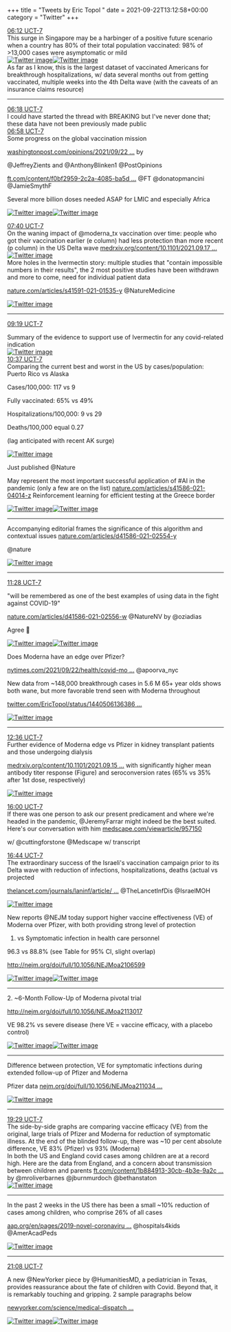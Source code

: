 +++
title = "Tweets by Eric Topol " 
date = 2021-09-22T13:12:58+00:00
category = "Twitter"
+++
<div class="tweet"> 
<div class="profile"> 
<a href="https://twitter.com/erictopol/status/1440665424769679368" target="_blank" rel="noreferer">06:12 UCT-7</a> 
</div> 
<div class="content"> 
This surge in Singapore may be a harbinger of a positive future scenario when a country has 80% of their total population vaccinated: 98% of &gt;13,000 cases were asymptomatic or mild </div> 
<a href="/twitter/erictopol/images/E_5FeKVUYAgdFSc.jpg"  ><img src="/twitter/erictopol/images/E_5FeKVUYAgdFSc.jpg" alt="Twitter image" ></img></a><a href="/twitter/erictopol/images/E_5FgAjUYAQn26O.jpg"  ><img src="/twitter/erictopol/images/E_5FgAjUYAQn26O.jpg" alt="Twitter image" ></img></a></div> 
<div class="thread"> 
<div class="thread-content"> 
As far as I know, this is the largest dataset of vaccinated Americans for breakthrough hospitalizations, w/ data several months out from getting vaccinated, multiple weeks into the 4th Delta wave (with the caveats of an insurance claims resource)</div> 
<hr><div class="profile"> 
<a href="https://twitter.com/erictopol/status/1440666919615361028" target="_blank" rel="noreferer">06:18 UCT-7</a> 
</div> 
<div class="content"> 
I could have started the thread with BREAKING but I've never done that; these data have not been previously made public</div> 
</div> 
<div class="tweet"> 
<div class="profile"> 
<a href="https://twitter.com/erictopol/status/1440676871746711560" target="_blank" rel="noreferer">06:58 UCT-7</a> 
</div> 
<div class="content"> 
Some progress on the global vaccination mission

<a href="https://www.washingtonpost.com/opinions/2021/09/22/zients-blinken-covid-vaccines-america-world/" target="_blank" rel="noreferer">washingtonpost.com/opinions/2021/09/22 ...</a> 
 by 

@JeffreyZients and @AnthonyBlinken1 @PostOpinions 

<a href="https://www.ft.com/content/f0bf2959-2c2a-4085-ba5d-ab445de72c7c" target="_blank" rel="noreferer">ft.com/content/f0bf2959-2c2a-4085-ba5d ...</a> 
 @FT @donatopmancini @JamieSmythF 

Several more billion doses needed ASAP for LMIC and especially Africa </div> 
<a href="/twitter/erictopol/images/E_5PbJoUcBYR4or.jpg"  ><img src="/twitter/erictopol/images/E_5PbJoUcBYR4or.jpg" alt="Twitter image" ></img></a><a href="/twitter/erictopol/images/E_5PdCKVkAISx76.png"  ><img src="/twitter/erictopol/images/E_5PdCKVkAISx76.png" alt="Twitter image" ></img></a></div> 
<div class="tweet"> 
<div class="profile"> 
<a href="https://twitter.com/erictopol/status/1440687378285219860" target="_blank" rel="noreferer">07:40 UCT-7</a> 
</div> 
<div class="content"> 
On the waning impact of @moderna_tx vaccination over time: people who got their vaccination earlier (e column) had less protection than more recent (p column) in the US Delta wave <a href="https://www.medrxiv.org/content/10.1101/2021.09.17.21263624v1" target="_blank" rel="noreferer">medrxiv.org/content/10.1101/2021.09.17 ...</a> 
 </div> 
<a href="/twitter/erictopol/images/E_5ZSqNVQAsyzSR.jpg"  ><img src="/twitter/erictopol/images/E_5ZSqNVQAsyzSR.jpg" alt="Twitter image" ></img></a></div> 
<div class="thread"> 
<div class="thread-content"> 
More holes in the Ivermectin story: multiple studies that "contain impossible numbers in their results", the 2 most positive studies have been withdrawn and more to come, need for individual patient data

<a href="https://www.nature.com/articles/s41591-021-01535-y" target="_blank" rel="noreferer">nature.com/articles/s41591-021-01535-y</a> 
 @NatureMedicine </div> 
<a href="/twitter/erictopol/images/E_5W2teUUAYJpYP.jpg"  ><img src="/twitter/erictopol/images/E_5W2teUUAYJpYP.jpg" alt="Twitter image" ></img></a><hr><div class="profile"> 
<a href="https://twitter.com/erictopol/status/1440712294359437326" target="_blank" rel="noreferer">09:19 UCT-7</a> 
</div> 
<div class="content"> 
Summary of the evidence to support use of Ivermectin for any covid-related indication </div> 
<a href="/twitter/erictopol/images/E_5wLRlUYAUx5UC.png"  ><img src="/twitter/erictopol/images/E_5wLRlUYAUx5UC.png" alt="Twitter image" ></img></a></div> 
<div class="tweet"> 
<div class="profile"> 
<a href="https://twitter.com/erictopol/status/1440731930513661952" target="_blank" rel="noreferer">10:37 UCT-7</a> 
</div> 
<div class="content"> 
Comparing the current best and worst in the US by cases/population: Puerto Rico vs Alaska

Cases/100,000: 117 vs 9

Fully vaccinated:  65% vs 49%

Hospitalizations/100,000: 9 vs 29

Deaths/100,000 equal 0.27

(lag anticipated with recent AK surge) </div> 
<a href="/twitter/erictopol/images/E_6AiPeVQAMBxyV.jpg"  ><img src="/twitter/erictopol/images/E_6AiPeVQAMBxyV.jpg" alt="Twitter image" ></img></a></div> 
<div class="thread"> 
<div class="thread-content"> 
Just published @Nature 

May represent the most important successful application of #AI in the pandemic (only a few are on the list) <a href="https://www.nature.com/articles/s41586-021-04014-z" target="_blank" rel="noreferer">nature.com/articles/s41586-021-04014-z</a> 
 Reinforcement learning for efficient testing at the Greece border </div> 
<a href="/twitter/erictopol/images/E_6EZdDVUAUz3zc.jpg"  ><img src="/twitter/erictopol/images/E_6EZdDVUAUz3zc.jpg" alt="Twitter image" ></img></a><a href="/twitter/erictopol/images/E_6EbXEVcAc-Dqp.jpg"  ><img src="/twitter/erictopol/images/E_6EbXEVcAc-Dqp.jpg" alt="Twitter image" ></img></a><hr><div class="thread-content"> 
Accompanying editorial frames the significance of this algorithm and contextual issues <a href="https://www.nature.com/articles/d41586-021-02554-y" target="_blank" rel="noreferer">nature.com/articles/d41586-021-02554-y</a> 


@nature </div> 
<a href="/twitter/erictopol/images/E_6FmOWVQAMY2hn.jpg"  ><img src="/twitter/erictopol/images/E_6FmOWVQAMY2hn.jpg" alt="Twitter image" ></img></a><hr><div class="profile"> 
<a href="https://twitter.com/erictopol/status/1440744922668158982" target="_blank" rel="noreferer">11:28 UCT-7</a> 
</div> 
<div class="content"> 
"will be remembered as one of the best examples of using data in the fight against COVID-19"

<a href="https://www.nature.com/articles/d41586-021-02556-w" target="_blank" rel="noreferer">nature.com/articles/d41586-021-02556-w</a> 
 @NatureNV by @oziadias

Agree 💯 </div> 
<a href="/twitter/erictopol/images/E_6NhIFVEAU9srS.jpg"  ><img src="/twitter/erictopol/images/E_6NhIFVEAU9srS.jpg" alt="Twitter image" ></img></a><a href="/twitter/erictopol/images/E_6NimJUcAcppKZ.jpg"  ><img src="/twitter/erictopol/images/E_6NimJUcAcppKZ.jpg" alt="Twitter image" ></img></a></div> 
<div class="thread"> 
<div class="thread-content"> 
Does Moderna have an edge over Pfizer?

<a href="https://www.nytimes.com/2021/09/22/health/covid-moderna-pfizer-vaccines.html" target="_blank" rel="noreferer">nytimes.com/2021/09/22/health/covid-mo ...</a> 
 @apoorva_nyc 

New data from ~148,000 breakthrough cases in 5.6 M 65+ year olds shows both wane, but more favorable trend seen with Moderna throughout

<a href="https://twitter.com/EricTopol/status/1440506136386408451" target="_blank" rel="noreferer">twitter.com/EricTopol/status/1440506136386 ...</a> 
 </div> 
<a href="/twitter/erictopol/images/E_5g4xxUYAI6Gfc.jpg"  ><img src="/twitter/erictopol/images/E_5g4xxUYAI6Gfc.jpg" alt="Twitter image" ></img></a><hr><div class="profile"> 
<a href="https://twitter.com/erictopol/status/1440762043468894217" target="_blank" rel="noreferer">12:36 UCT-7</a> 
</div> 
<div class="content"> 
Further evidence of Moderna edge vs Pfizer in kidney transplant patients and those undergoing dialysis

<a href="https://www.medrxiv.org/content/10.1101/2021.09.15.21263320v1" target="_blank" rel="noreferer">medrxiv.org/content/10.1101/2021.09.15 ...</a> 
 with significantly higher mean antibody titer response (Figure) and seroconversion rates (65% vs 35% after 1st dose, respectively) </div> 
<a href="/twitter/erictopol/images/E_6cPetVIAgLX0f.png"  ><img src="/twitter/erictopol/images/E_6cPetVIAgLX0f.png" alt="Twitter image" ></img></a></div> 
<div class="tweet"> 
<div class="profile"> 
<a href="https://twitter.com/erictopol/status/1440813400192212997" target="_blank" rel="noreferer">16:00 UCT-7</a> 
</div> 
<div class="content"> 
If there was one person to ask our present predicament and where we're headed in the pandemic, @JeremyFarrar might indeed be the best suited. Here's our conversation with him  <a href="https://www.medscape.com/viewarticle/957150" target="_blank" rel="noreferer">medscape.com/viewarticle/957150</a> 


w/ @cuttingforstone @Medscape w/ transcript</div> 
</div> 
<div class="tweet"> 
<div class="profile"> 
<a href="https://twitter.com/erictopol/status/1440824461037477897" target="_blank" rel="noreferer">16:44 UCT-7</a> 
</div> 
<div class="content"> 
The extraordinary success of the Israeli's vaccination campaign prior to its Delta wave with reduction of infections, hospitalizations, deaths (actual vs projected

<a href="https://www.thelancet.com/journals/laninf/article/PIIS1473-3099(21)00566-1/fulltext" target="_blank" rel="noreferer">thelancet.com/journals/laninf/article/ ...</a> 
 @TheLancetInfDis @IsraelMOH </div> 
<a href="/twitter/erictopol/images/E_7V7R2VcAQPYFq.jpg"  ><img src="/twitter/erictopol/images/E_7V7R2VcAQPYFq.jpg" alt="Twitter image" ></img></a></div> 
<div class="thread"> 
<div class="thread-content"> 
New reports @NEJM today support higher vaccine effectiveness (VE) of Moderna over Pfizer, with both providing strong level of protection

1. vs Symptomatic infection in health care personnel

96.3 vs 88.8% (see Table for 95% CI, slight overlap)

 <a href="http://www.nejm.org/doi/full/10.1056/NEJMoa2106599" target="_blank" rel="noreferer">http://nejm.org/doi/full/10.1056/NEJMoa2106599</a> 
 </div> 
<a href="/twitter/erictopol/images/E_6tnYCVQAAQ-pf.jpg"  ><img src="/twitter/erictopol/images/E_6tnYCVQAAQ-pf.jpg" alt="Twitter image" ></img></a><a href="/twitter/erictopol/images/E_6tpOgUUAIRfsN.jpg"  ><img src="/twitter/erictopol/images/E_6tpOgUUAIRfsN.jpg" alt="Twitter image" ></img></a><hr><div class="thread-content"> 
2. ~6-Month Follow-Up of Moderna pivotal trial

<a href="http://www.nejm.org/doi/full/10.1056/NEJMoa2113017" target="_blank" rel="noreferer">http://nejm.org/doi/full/10.1056/NEJMoa2113017</a> 


VE 98.2% vs severe disease (here VE = vaccine efficacy, with a placebo control) </div> 
<a href="/twitter/erictopol/images/E_6t9n1UUAgdwfD.jpg"  ><img src="/twitter/erictopol/images/E_6t9n1UUAgdwfD.jpg" alt="Twitter image" ></img></a><a href="/twitter/erictopol/images/E_6t_zZUYAIvl89.jpg"  ><img src="/twitter/erictopol/images/E_6t_zZUYAIvl89.jpg" alt="Twitter image" ></img></a><hr><div class="thread-content"> 
Difference between protection, VE for symptomatic infections during extended follow-up of Pfizer and Moderna 

Pfizer data <a href="https://www.nejm.org/doi/full/10.1056/NEJMoa2110345" target="_blank" rel="noreferer">nejm.org/doi/full/10.1056/NEJMoa211034 ...</a> 
 </div> 
<a href="/twitter/erictopol/images/E_6uX67UUAAiZmX.jpg"  ><img src="/twitter/erictopol/images/E_6uX67UUAAiZmX.jpg" alt="Twitter image" ></img></a><hr><div class="profile"> 
<a href="https://twitter.com/erictopol/status/1440865811569123329" target="_blank" rel="noreferer">19:29 UCT-7</a> 
</div> 
<div class="content"> 
The side-by-side graphs are comparing vaccine efficacy (VE) from the original, large trials of Pfizer and Moderna for reduction of symptomatic illness. At the end of the blinded follow-up, there was ~10 per cent absolute difference, VE 83% (Pfizer) vs 93% (Moderna)</div> 
</div> 
<div class="thread"> 
<div class="thread-content"> 
In both the US and England covid cases among children are at a record high. Here are the data from England, and a concern about transmission between children and parents <a href="https://www.ft.com/content/1b884913-30cb-4b3e-9a2c-643287188387" target="_blank" rel="noreferer">ft.com/content/1b884913-30cb-4b3e-9a2c ...</a> 
 by @mroliverbarnes @jburnmurdoch @bethanstaton </div> 
<a href="/twitter/erictopol/images/E_7W_lqVQAccFhW.jpg"  ><img src="/twitter/erictopol/images/E_7W_lqVQAccFhW.jpg" alt="Twitter image" ></img></a><hr><div class="thread-content"> 
In the past 2 weeks in the US there has been a small ~10% reduction of cases among children, who comprise 26% of all cases

<a href="https://www.aap.org/en/pages/2019-novel-coronavirus-covid-19-infections/children-and-covid-19-state-level-data-report/" target="_blank" rel="noreferer">aap.org/en/pages/2019-novel-coronaviru ...</a> 
 @hospitals4kids @AmerAcadPeds </div> 
<a href="/twitter/erictopol/images/E_7w7qpVIAUx_Sk.jpg"  ><img src="/twitter/erictopol/images/E_7w7qpVIAUx_Sk.jpg" alt="Twitter image" ></img></a><hr><div class="profile"> 
<a href="https://twitter.com/erictopol/status/1440890831750066181" target="_blank" rel="noreferer">21:08 UCT-7</a> 
</div> 
<div class="content"> 
A new @NewYorker piece by @HumanitiesMD, a pediatrician in Texas, provides reassurance about the fate of children with Covid. Beyond that, it is remarkably touching and gripping. 2 sample paragraphs below

<a href="https://www.newyorker.com/science/medical-dispatch/when-a-child-is-hospitalized-with-covid" target="_blank" rel="noreferer">newyorker.com/science/medical-dispatch ...</a> 
 </div> 
<a href="/twitter/erictopol/images/E_8RcFCUcAQ8ipj.jpg"  ><img src="/twitter/erictopol/images/E_8RcFCUcAQ8ipj.jpg" alt="Twitter image" ></img></a><a href="/twitter/erictopol/images/E_8ReXEUUAADSZG.jpg"  ><img src="/twitter/erictopol/images/E_8ReXEUUAADSZG.jpg" alt="Twitter image" ></img></a></div> 


